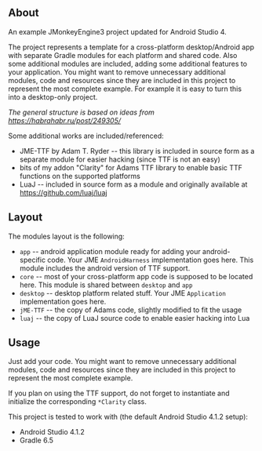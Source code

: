 ## About

An example JMonkeyEngine3 project updated for Android Studio 4.

The project represents a template for a cross-platform desktop/Android app with
separate Gradle modules for each platform and shared code. Also some additional
modules are included, adding some additional features to your application. You
might want to remove unnecessary additional modules, code and resources since
they are included in this project to represent the most complete example. For example
it is easy to turn this into a desktop-only project.

*The general structure is based on ideas from https://habrahabr.ru/post/249305/*

Some additional works are included/referenced:
- JME-TTF by Adam T. Ryder -- this library is included in source form as a separate module for easier hacking (since TTF is not an easy)
- bits of my addon "Clarity" for Adams TTF library to enable basic TTF functions on the supported platforms
- LuaJ -- included in source form as a module and originally available at https://github.com/luaj/luaj

## Layout

The modules layout is the following:
- `app` -- android application module ready for adding your android-specific code. Your JME `AndroidHarness` implementation goes here. This module includes the android version of TTF support.
- `core` -- most of your cross-platform app code is supposed to be located here. This module is shared between `desktop` and `app`
- `desktop` -- desktop platform related stuff. Your JME `Application` implementation goes here.
- `jME-TTF` -- the copy of Adams code, slightly modified to fit the usage
- `luaj` -- the copy of LuaJ source code to enable easier hacking into Lua

## Usage

Just add your code. You might want to remove unnecessary additional modules, code and resources since
they are included in this project to represent the most complete example.

If you plan on using the TTF support, do not forget to instantiate and initialize the corresponding `*Clarity` class.

This project is tested to work with (the default Android Studio 4.1.2 setup):
 - Android Studio 4.1.2
 - Gradle 6.5